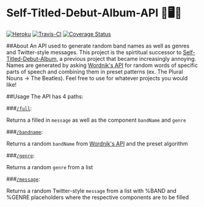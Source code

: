 Self-Titled-Debut-Album-API 🎤🖥️🔀
========================
[![Heroku](https://heroku-badge.herokuapp.com/?app=self-titled-debut-album-api)](https://self-titled-debut-album-api.herokuapp.com/)
[![Travis-CI](https://api.travis-ci.org/mpolson64/Self-Titled-Debut-Album-API.svg?branch=master)](https://travis-ci.org/mpolson64/Self-Titled-Debut-Album-API)
[![Coverage Status](https://coveralls.io/repos/github/mpolson64/Self-Titled-Debut-Album-API/badge.svg)](https://coveralls.io/github/mpolson64/Self-Titled-Debut-Album-API)

##About
An API used to generate random band names as well as genres and Twitter-style messages. This project is the spirtitual successor to [Self-Titled-Debut-Album](https://github.com/mpolson64/Self-Titled-Debut-Album), a previous project that became increasingly annoying. Names are generated by asking [Wordnik's API](http://developer.wordnik.com/) for random words of specific parts of speech and combining them in preset patterns (ex. The Plural Nouns → The Beatles). Feel free to use for whatever projects you would like!

##Usage
The API has 4 paths:

###[`/full`](https://self-titled-debut-album-api.herokuapp.com/full):

Returns a filled in `message` as well as the component `bandName` and `genre`

###[`/bandname`](https://self-titled-debut-album-api.herokuapp.com/bandname):

Returns a random `bandName` from [Wordnik's API](http://developer.wordnik.com/) and the preset algorithm

###[`/genre`](https://self-titled-debut-album-api.herokuapp.com/genre):

Returns a random `genre` from a list

###[`/message`](https://self-titled-debut-album-api.herokuapp.com/message):

Returns a random Twitter-style `message` from a list with %BAND and %GENRE placeholders where the respective components are to be filled
